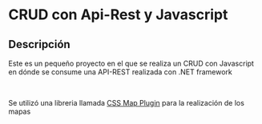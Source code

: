 # CRUD con Api-Rest y Javascript
<h2>Descripción</h2>
<p>Este es un pequeño proyecto en el que se realiza un CRUD con Javascript en dónde se consume una API-REST realizada con .NET framework</p></br>
<p>Se utilizó una libreria llamada <a href="https://cssmapsplugin.com/get/continents/">CSS Map Plugin</a> para la realización de los mapas</p>
